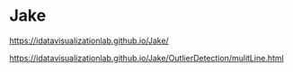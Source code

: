 # Jake
https://idatavisualizationlab.github.io/Jake/

https://idatavisualizationlab.github.io/Jake/OutlierDetection/mulitLine.html
